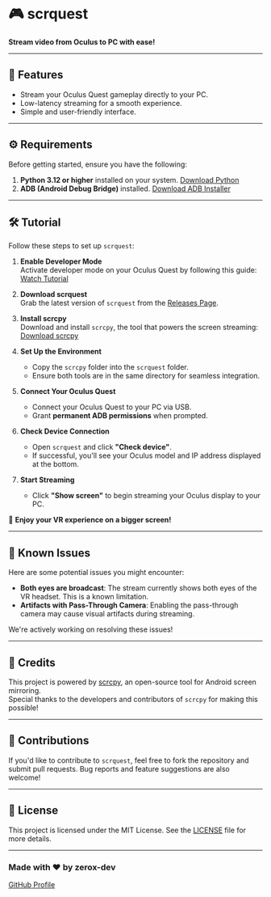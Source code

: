 # 🎮 **scrquest**  
**Stream video from Oculus to PC with ease!**

---

## 🌟 **Features**
- Stream your Oculus Quest gameplay directly to your PC.
- Low-latency streaming for a smooth experience.
- Simple and user-friendly interface.

---

## ⚙️ **Requirements**
Before getting started, ensure you have the following:
1. **Python 3.12 or higher** installed on your system. [Download Python](https://www.python.org/downloads/)
2. **ADB (Android Debug Bridge)** installed. [Download ADB Installer](https://androidmtk.com/download-15-seconds-adb-installer)

---

## 🛠️ **Tutorial**
Follow these steps to set up `scrquest`:

1. **Enable Developer Mode**  
   Activate developer mode on your Oculus Quest by following this guide:  
   [Watch Tutorial](https://www.youtube.com/watch?v=K3p3P3fCeHo)

2. **Download scrquest**  
   Grab the latest version of `scrquest` from the [Releases Page](https://github.com/zerox-dev/scrquest/releases/).

3. **Install scrcpy**  
   Download and install `scrcpy`, the tool that powers the screen streaming:  
   [Download scrcpy](https://github.com/Genymobile/scrcpy)

4. **Set Up the Environment**  
   - Copy the `scrcpy` folder into the `scrquest` folder.  
   - Ensure both tools are in the same directory for seamless integration.

5. **Connect Your Oculus Quest**  
   - Connect your Oculus Quest to your PC via USB.  
   - Grant **permanent ADB permissions** when prompted.

6. **Check Device Connection**  
   - Open `scrquest` and click **"Check device"**.  
   - If successful, you'll see your Oculus model and IP address displayed at the bottom.

7. **Start Streaming**  
   - Click **"Show screen"** to begin streaming your Oculus display to your PC.  

🎉 **Enjoy your VR experience on a bigger screen!**

---

## 🐞 **Known Issues**
Here are some potential issues you might encounter:
- **Both eyes are broadcast**: The stream currently shows both eyes of the VR headset. This is a known limitation.  
- **Artifacts with Pass-Through Camera**: Enabling the pass-through camera may cause visual artifacts during streaming.  

We're actively working on resolving these issues!

---

## 🙌 **Credits**
This project is powered by [scrcpy](https://github.com/Genymobile/scrcpy), an open-source tool for Android screen mirroring.  
Special thanks to the developers and contributors of `scrcpy` for making this possible!

---

## 🤝 **Contributions**
If you'd like to contribute to `scrquest`, feel free to fork the repository and submit pull requests. Bug reports and feature suggestions are also welcome!

---

## 📜 **License**
This project is licensed under the MIT License. See the [LICENSE](LICENSE) file for more details.

---

### Made with ❤️ by zerox-dev  
[GitHub Profile](https://github.com/zerox-dev)

